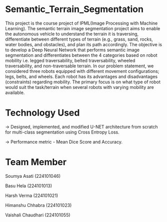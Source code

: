 # Semantic_Terrain_Segmentation
This project is the course project of IPML(Image Processing with Machine Learning). The semantic terrain image segmentation project aims to enable the autonomous vehicle to understand the terrain it is traversing, differentiate between different types of terrain (e.g., grass, sand, rocks, water bodies, and obstacles), and plan its path accordingly. The objective is to develop a Deep Neural Network that performs semantic image segmentation and differentiates between the 4 categories based on robot mobility i.e. legged traversability, belted traversability, wheeled traversability, and non-traversable terrain. In our problem statement, we considered three robots equipped with different movement configurations; legs, belts, and wheels. Each robot has its advantages and disadvantages (constraints) regarding mobility. The primary focus is on what type of robot would suit the task/terrain when several robots with varying mobility are available.

# Technology Used
-> Designed, implemented, and modified U-NET architecture from scratch for multi-class segmentation using Cross Entropy Loss.

-> Performance metric - Mean Dice Score and Accuracy.

# Team Member
Soumya Asati (224101046)

Basu Hela (224101013)

Harsh Verma (224101021)

Himanshu Chhabra (224101023)

Vaishali Chaudhari (224101055)
